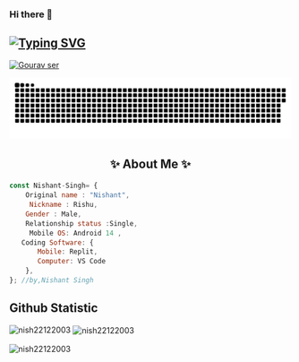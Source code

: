 ### Hi there 👋
 

## [![Typing SVG](https://readme-typing-svg.herokuapp.com?font=Fira+Code&weight=900&size=22&pause=1000&color=7D5BF7&width=435&lines=Welcome+to+Nish22122003+GitHub+AC)](https://git.io/typing-svg)
<p align="left"> <a href="https://instagram.com/nixhaanthere" target="blank"><img src="https://img.shields.io/badge/Follow%20@nixhaanthere-h?color=black&style=for-the-badge&logo=instagram" alt="Gourav ser" /></a> </p>
</h1>

<div align="center">
 

  
  ![GitHub Snake dark](https://github.com/Nish22122003/Nish22122003/blob/main/github-user-contribution.svg)
</div>

<p align="center">


</p>
<h2 align="center"> ✨ About Me ✨</h2
 
```js
const Nishant-Singh= {
    Original name : "Nishant",
     Nickname : Rishu,
    Gender : Male,
    Relationship status :Single,
     Mobile OS: Android 14 ,
   Coding Software: {
       Mobile: Replit,
       Computer: VS Code
    },
}; //by,Nishant Singh
```


           

## Github Statistic

<p><img align="left" src="https://github-readme-stats.vercel.app/api/top-langs?username=nish22122003&show_icons=true&locale=en&layout=compact" alt="nish22122003" /></p>

<p>&nbsp;<img align="center" src="https://github-readme-stats.vercel.app/api?username=nish22122003&show_icons=true&locale=en" alt="nish22122003" /></p>

<p><img align="center" src="https://github-readme-streak-stats.herokuapp.com/?user=nish22122003&" alt="nish22122003" /></p>

    
